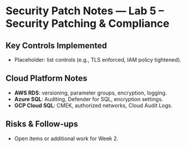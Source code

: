 
# Security Patch Notes — Lab 5 – Security Patching & Compliance

## Key Controls Implemented
- Placeholder: list controls (e.g., TLS enforced, IAM policy tightened).

## Cloud Platform Notes
- **AWS RDS**: versioning, parameter groups, encryption, logging.
- **Azure SQL**: Auditing, Defender for SQL, encryption settings.
- **GCP Cloud SQL**: CMEK, authorized networks, Cloud Audit Logs.

## Risks & Follow-ups
- Open items or additional work for Week 2.
